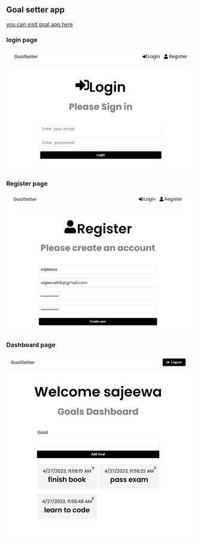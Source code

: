 ## Goal setter app
[you can visit goal app here](https://sajeewamernapp.herokuapp.com/)

### login page
![login](ss/1.png)

### Register page
![Register](ss/2.png)

### Dashboard page
![Dashboard](ss/3.png)

<!-- ![](ss/main.png) -->